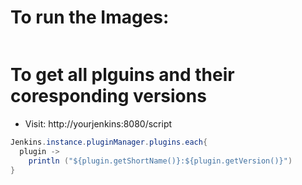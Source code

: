 # To run the Images:
```bash

```

# To get all plguins and their coresponding versions

- Visit: http://yourjenkins:8080/script

```java
Jenkins.instance.pluginManager.plugins.each{
  plugin -> 
    println ("${plugin.getShortName()}:${plugin.getVersion()}")
}
```

